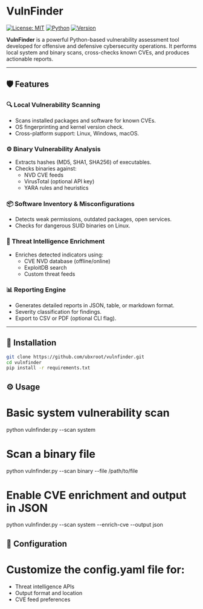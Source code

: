 # VulnFinder

[![License: MIT](https://img.shields.io/badge/license-MIT-blue.svg)](LICENSE)
[![Python](https://img.shields.io/badge/python-3.8+-yellow.svg)](https://www.python.org/)
[![Version](https://img.shields.io/badge/version-1.0.0-green.svg)](https://github.com/ubxroot/vulnfinder)

**VulnFinder** is a powerful Python-based vulnerability assessment tool developed for offensive and defensive cybersecurity operations. It performs local system and binary scans, cross-checks known CVEs, and produces actionable reports.

---

## 🛡️ Features

### 🔍 Local Vulnerability Scanning
* Scans installed packages and software for known CVEs.
* OS fingerprinting and kernel version check.
* Cross-platform support: Linux, Windows, macOS.

### ⚙️ Binary Vulnerability Analysis
* Extracts hashes (MD5, SHA1, SHA256) of executables.
* Checks binaries against:
  * NVD CVE feeds
  * VirusTotal (optional API key)
  * YARA rules and heuristics

### 📦 Software Inventory & Misconfigurations
* Detects weak permissions, outdated packages, open services.
* Checks for dangerous SUID binaries on Linux.

### 🧠 Threat Intelligence Enrichment
* Enriches detected indicators using:
  * CVE NVD database (offline/online)
  * ExploitDB search
  * Custom threat feeds

### 📊 Reporting Engine
* Generates detailed reports in JSON, table, or markdown format.
* Severity classification for findings.
* Export to CSV or PDF (optional CLI flag).

---

## 🚀 Installation

```bash
git clone https://github.com/ubxroot/vulnfinder.git
cd vulnfinder
pip install -r requirements.txt
```

## ⚙️ Usage

# Basic system vulnerability scan
python vulnfinder.py --scan system

# Scan a binary file
python vulnfinder.py --scan binary --file /path/to/file

# Enable CVE enrichment and output in JSON
python vulnfinder.py --scan system --enrich-cve --output json

## 📁 Configuration
# Customize the config.yaml file for:
* Threat intelligence APIs
* Output format and location
* CVE feed preferences
